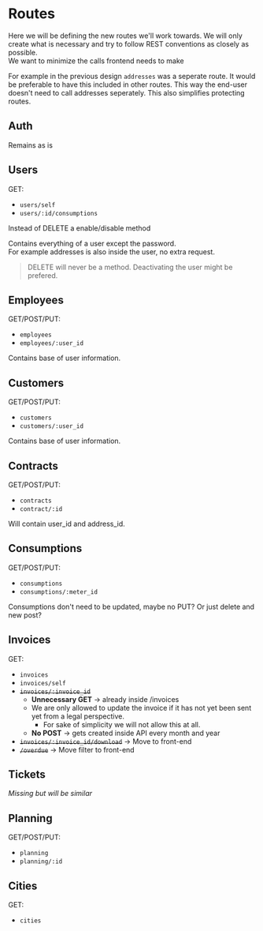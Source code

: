 # Routes

Here we will be defining the new routes we'll work towards.
We will only create what is necessary and try to follow REST conventions as closely as possible.  
We want to minimize the calls frontend needs to make

For example in the previous design `addresses` was a seperate route. It would be preferable to have this included in other routes.
This way the end-user doesn't need to call addresses seperately. This also simplifies protecting routes.

## Auth

Remains as is

## Users

GET:  
- `users/self`
- `users/:id/consumptions`

Instead of DELETE a enable/disable method

Contains everything of a user except the password.  
For example addresses is also inside the user, no extra request.

> DELETE will never be a method. Deactivating the user might be prefered.

## Employees

GET/POST/PUT:  
- `employees`
- `employees/:user_id`

Contains base of user information.

## Customers

GET/POST/PUT:  
- `customers`
- `customers/:user_id`

Contains base of user information.

## Contracts

GET/POST/PUT:
- `contracts`
- `contract/:id`

Will contain user_id and address_id.

## Consumptions

GET/POST/PUT:
- `consumptions`
- `consumptions/:meter_id`

Consumptions don't need to be updated, maybe no PUT?
Or just delete and new post?

## Invoices

GET:
- `invoices`
- `invoices/self`
- ~~`invoices/:invoice_id`~~
  - **Unnecessary GET** -> already inside /invoices
  - We are only allowed to update the invoice if it has not yet been sent yet from a legal perspective.
    - For sake of simplicity we will not allow this at all.
  - **No POST** -> gets created inside API every month and year
- ~~`invoices/:invoice_id/download`~~ -> Move to front-end
- ~~`/overdue`~~ -> Move filter to front-end

## Tickets

*Missing but will be similar*

## Planning

GET/POST/PUT:
- `planning`
- `planning/:id`

## Cities

GET:
- `cities`
